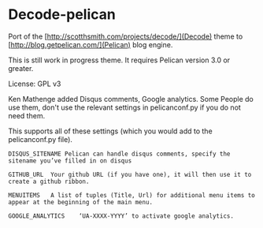 Decode-pelican
==============

Port of the [http://scotthsmith.com/projects/decode/](Decode) theme to [http://blog.getpelican.com/](Pelican) blog engine.

This is still work in progress theme. It requires Pelican version 3.0 or greater.

License: GPL v3

Ken Mathenge added Disqus comments, Google analytics. Some People do use them, don't use the relevant settings in pelicanconf.py if you do not need them.


This supports all of these settings (which you would add to the pelicanconf.py file).

```
DISQUS_SITENAME	Pelican can handle disqus comments, specify the sitename you’ve filled in on disqus
```
```
GITHUB_URL	Your github URL (if you have one), it will then use it to create a github ribbon.
```
```
MENUITEMS	A list of tuples (Title, Url) for additional menu items to appear at the beginning of the main menu.
```
```
GOOGLE_ANALYTICS	‘UA-XXXX-YYYY’ to activate google analytics.
```
